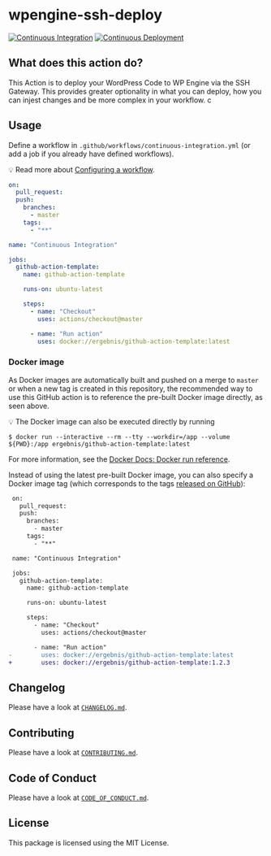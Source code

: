 # wpengine-ssh-deploy

[![Continuous Integration](https://github.com/ergebnis/github-action-template/workflows/Continuous%20Integration/badge.svg)](https://github.com/ergebnis/github-action-template/actions)
[![Continuous Deployment](https://github.com/ergebnis/github-action-template/workflows/Continuous%20Deployment/badge.svg)](https://github.com/ergebnis/github-action-template/actions)

## What does this action do?

This Action is to deploy your WordPress Code to WP Engine via the SSH Gateway. This provides greater optionality in what you can deploy, how you can injest changes and be more complex in your workflow. c

## Usage

Define a workflow in `.github/workflows/continuous-integration.yml` (or add a job if you already have defined workflows).

:bulb: Read more about [Configuring a workflow](https://help.github.com/en/articles/configuring-a-workflow).

```yaml
on:
  pull_request:
  push:
    branches:
      - master
    tags:
      - "**"

name: "Continuous Integration"

jobs:
  github-action-template:
    name: github-action-template

    runs-on: ubuntu-latest

    steps:
      - name: "Checkout"
        uses: actions/checkout@master

      - name: "Run action"
        uses: docker://ergebnis/github-action-template:latest
```

### Docker image

As Docker images are automatically built and pushed on a merge to `master` or when a new tag is created in this repository, the recommended way to use this GitHub action is to reference the pre-built Docker image directly, as seen above.

:bulb: The Docker image can also be executed directly by running

```
$ docker run --interactive --rm --tty --workdir=/app --volume ${PWD}:/app ergebnis/github-action-template:latest
```

For more information, see the [Docker Docs: Docker run reference](https://docs.docker.com/engine/reference/run/).

Instead of using the latest pre-built Docker image, you can also specify a Docker image tag (which corresponds to the tags [released on GitHub](https://github.com/ergebnis/github-action-template/releases)):

```diff
 on:
   pull_request:
   push:
     branches:
       - master
     tags:
       - "**"

 name: "Continuous Integration"

 jobs:
   github-action-template:
     name: github-action-template

     runs-on: ubuntu-latest

     steps:
       - name: "Checkout"
         uses: actions/checkout@master

       - name: "Run action"
-        uses: docker://ergebnis/github-action-template:latest
+        uses: docker://ergebnis/github-action-template:1.2.3
```

## Changelog

Please have a look at [`CHANGELOG.md`](CHANGELOG.md).

## Contributing

Please have a look at [`CONTRIBUTING.md`](.github/CONTRIBUTING.md).

## Code of Conduct

Please have a look at [`CODE_OF_CONDUCT.md`](.github/CODE_OF_CONDUCT.md).

## License

This package is licensed using the MIT License.

